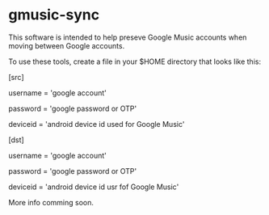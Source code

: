 # gmusic-sync
This software is intended to help preseve Google Music accounts when moving between Google accounts.

To use these tools, create a file in your $HOME directory that looks like this:


[src]

username = 'google account'

password = 'google password or OTP'

deviceid = 'android device id used for Google Music'

[dst]

username = 'google account'

password = 'google password or OTP'

deviceid = 'android device id usr fof Google Music'

More info comming soon.

